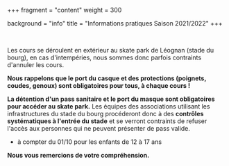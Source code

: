 +++
fragment = "content"
weight = 300

background = "info"
title = "Informations pratiques Saison 2021/2022"
+++

 

Les cours se déroulent en extérieur au skate park de Léognan (stade du bourg), en cas d'intempéries, nous sommes donc parfois contraints d'annuler les cours.
 
 __Nous rappelons que le port du casque et des protections (poignets, coudes, genoux) sont obligatoires pour tous, à chaque cours !__

 __La détention d'un pass sanitaire et le port du masque sont obligatoires pour accéder au skate park.__ Les équipes des associations utilisant les infrastructures du stade du bourg procéderont donc à des __contrôles systématiques à l'entrée du stade__ et se verront contraints de refuser l'accès aux personnes qui ne peuvent présenter de pass valide. 
  * à compter du 01/10 pour les enfants de 12 à 17 ans

__Nous vous remercions de votre compréhension.__
